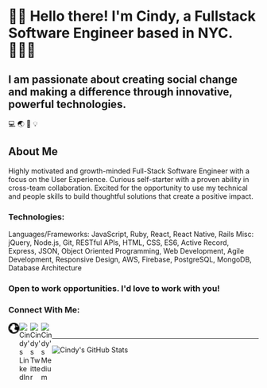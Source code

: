 # 👋🏼 Hello there! I'm Cindy, a Fullstack Software Engineer based in NYC. 👩🏻‍💻

## I am passionate about creating social change and making a difference through innovative, powerful technologies. 
💻    🌏    📱    💡

## About Me
Highly motivated and growth-minded Full-Stack Software Engineer with a focus on the User Experience. Curious self-starter with a proven ability in cross-team collaboration. Excited for the opportunity to use my technical and people skills to build thoughtful solutions that create a positive impact. 

### Technologies: 
Languages/Frameworks: JavaScript, Ruby, React, React Native, Rails
Misc: jQuery, Node.js, Git, RESTful APIs, HTML, CSS, ES6, Active Record, Express, JSON, Object Oriented Programming, Web Development, Agile Development, Responsive Design, AWS, Firebase, PostgreSQL, MongoDB, Database Architecture

### Open to work opportunities. I'd love to work with you!

### Connect With Me: 
[<img align="left" alt ="Cindy's Portfolio" width="22px" src="https://raw.githubusercontent.com/iconic/open-iconic/master/svg/globe.svg"/>][website]
[<img align="left" alt ="Cindy's LinkedIn" width="22px" src="https://cdn.jsdelivr.net/npm/simple-icons@v3/icons/linkedin.svg"/>][linkedin]
[<img align="left" alt ="Cindy's Twitter" width="22px" src="https://cdn.jsdelivr.net/npm/simple-icons@v3/icons/twitter.svg"/>][twitter]
[<img align="left" alt ="Cindy's Medium" width="22px" src="https://cdn.jsdelivr.net/npm/simple-icons@v3/icons/medium.svg"/>][medium]


<br>

---

<img align="left" alt="Cindy's GitHub Stats" src="https://github-readme-stats.vercel.app/api?username=myk245&show_icons=true&hide_border=true"/>



[twitter]: https://twitter.com/KeiCindy
[linkedin]: https://www.linkedin.com/in/cindy-kei/
[website]: http://www.cindykei.com/
[medium]: https://medium.com/@cindylouwho92
